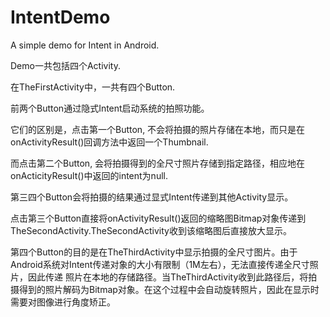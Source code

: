 # IntentDemo
A simple demo for Intent in Android.

Demo一共包括四个Activity.

在TheFirstActivity中，一共有四个Button.

前两个Button通过隐式Intent启动系统的拍照功能。

它们的区别是，点击第一个Button, 不会将拍摄的照片存储在本地，而只是在onActivityResult()回调方法中返回一个Thumbnail.

而点击第二个Button, 会将拍摄得到的全尺寸照片存储到指定路径，相应地在onActicityResult()中返回的intent为null.

第三四个Button会将拍摄的结果通过显式Intent传递到其他Activity显示。

点击第三个Button直接将onActivityResult()返回的缩略图Bitmap对象传递到TheSecondActivity.TheSecondActivity收到该缩略图后直接放大显示。

第四个Button的目的是在TheThirdActivity中显示拍摄的全尺寸图片。由于Android系统对Intent传递对象的大小有限制（1M左右），无法直接传递全尺寸照片，因此传递
照片在本地的存储路径。当TheThirdActivity收到此路径后，将拍摄得到的照片解码为Bitmap对象。在这个过程中会自动旋转照片，因此在显示时需要对图像进行角度矫正。
